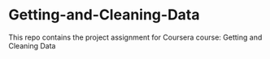 # Getting-and-Cleaning-Data
This repo contains the project assignment for Coursera course: Getting and Cleaning Data
